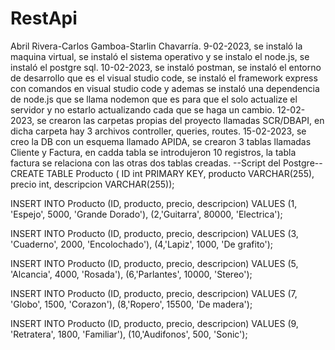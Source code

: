 # RestApi
Abril Rivera-Carlos Gamboa-Starlin Chavarría.
9-02-2023, se instaló la maquina virtual, se instaló el sistema operativo y se instalo el node.js, se instaló el postgre sql.
10-02-2023, se instaló postman, se instaló el entorno de desarrollo que es el visual studio code, se instaló el framework express con comandos en visual studio code y ademas se instaló una dependencia de node.js que se llama nodemon que es para que el solo actualize el servidor y no estarlo actualizando cada que se haga un cambio.
12-02-2023, se crearon las carpetas propias del proyecto llamadas SCR/DBAPI, en dicha carpeta hay 3 archivos controller, queries, routes.
15-02-2023, se creo la DB con un esquema llamado APIDA, se crearon 3 tablas llamadas Cliente y Factura, en cadda tabla se introdujeron 10 registros, la tabla factura se relaciona con las otras dos tablas creadas.
--Script del Postgre--
CREATE TABLE Producto (
ID int PRIMARY KEY,
producto VARCHAR(255),
precio int,
descripcion VARCHAR(255));

INSERT INTO Producto (ID, producto, precio, descripcion)
VALUES (1, 'Espejo', 5000, 'Grande Dorado'), (2,'Guitarra', 80000, 'Electrica');

INSERT INTO Producto (ID, producto, precio, descripcion)
VALUES (3, 'Cuaderno', 2000, 'Encolochado'), (4,'Lapiz', 1000, 'De grafito');

INSERT INTO Producto (ID, producto, precio, descripcion)
VALUES (5, 'Alcancia', 4000, 'Rosada'), (6,'Parlantes', 10000, 'Stereo');

INSERT INTO Producto (ID, producto, precio, descripcion)
VALUES (7, 'Globo', 1500, 'Corazon'), (8,'Ropero', 15500, 'De madera');

INSERT INTO Producto (ID, producto, precio, descripcion)
VALUES (9, 'Retratera', 1800, 'Familiar'), (10,'Audifonos', 500, 'Sonic');
